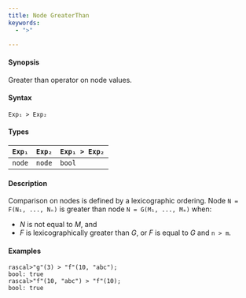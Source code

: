 ```yaml
---
title: Node GreaterThan
keywords:
  - ">"

---
```


#### Synopsis

Greater than operator on node values.

#### Syntax

`Exp₁ > Exp₂`

#### Types


| `Exp₁` |  `Exp₂` | `Exp₁ > Exp₂`  |
| --- | --- | --- |
| `node`    |  `node`    | `bool`               |


#### Description

Comparison on nodes is defined by a lexicographic ordering. Node `N = F(N₁, ..., Nₙ)` is greater than node 
`N = G(M₁, ..., Mₘ)` when:
*  _N_ is not equal to _M_, and
*  _F_ is lexicographically greater than _G_, or _F_ is equal to _G_ and `n > m`.

#### Examples


```rascal-shell 
rascal>"g"(3) > "f"(10, "abc");
bool: true
rascal>"f"(10, "abc") > "f"(10);
bool: true
```


